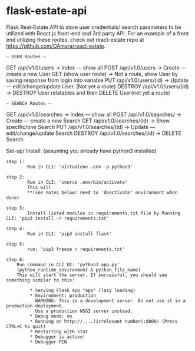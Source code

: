 # flask-estate-api
Flask Real-Estate API to store user credentials/ search parameters to be utilized with React.js front-end and 3rd party API. 
For an example of a front end utilizing these routes, check out react-estate repo at https://github.com/OAmara/react-estate.

	— USER Routes —
GET         /api/v1.0/users       -> Index — show all
POST       /api/v1.0/users        -> Create — create a new User
GET          (show user route)    -> Not a route, show User by saving response from login into variable 
PUT      /api/v1.0/users/(id)     -> Update — edit/change/update User. (Not yet a route)
DESTROY /api/v1.0/users/(id)      -> DESTROY User relatables and then DELETE User(not yet a route)

	— SEARCH Routes — 
GET         /api/v1.0/searches        -> Index — show all
POST       /api/v1.0/searches/        -> Create — create a new Search
GET       /api/v1.0/searches/(id)     -> Show specific/one Search
PUT      /api/v1.0/searches/(id)      -> Update — edit/change/update Search
DESTROY /api/v1.0/searches/(id)       -> DELETE Search


Set-up/ Install: (assuming you already have python3 installed)

	step 1:
			Run in CLI: 'virtualenv .env -p python3'

	step 2:
			Run in CLI: 'source .env/bin/activate'
			This will 
			**(see notes below: need to 'deactivate' environment when done)

	step 3:
			Install listed modules in requirements.txt file by Running CLI:	'pip3 install -r requirements.txt'

	step 4:
			Run in CLI: 'pip3 install flask'

	step 5:
			run: 'pip3 freeze > requirements.txt'

	step 6:
		Run command in CLI UI: 'python3 app.py' 
		(python_runtime_environment & python_file_name)
		This will start the server. If successful, you should see something similar to this:

			 * Serving Flask app "app" (lazy loading)
	 		 * Environment: production
			   WARNING: This is a development server. Do not use it in a production deployment.
			   Use a production WSGI server instead.
			 * Debug mode: on
			 * Running on http://....(irrelevant number):8000/ (Press CTRL+C to quit)
			 * Restarting with stat
			 * Debugger is active!
			 * Debugger PIN